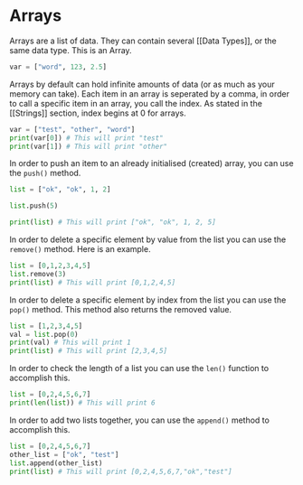# Arrays

Arrays are a list of data. They can contain several [[Data Types]], or the same data type. This is an Array.

```python
var = ["word", 123, 2.5]
```

Arrays by default can hold infinite amounts of data (or as much as your memory can take). Each item in an array is seperated by a comma, in order to call a specific item in an array, you call the index. As stated in the [[Strings]] section, index begins at 0 for arrays.

```python
var = ["test", "other", "word"]
print(var[0]) # This will print "test"
print(var[1]) # This will print "other"
```

In order to push an item to an already initialised (created) array, you can use the `push()` method.

```python
list = ["ok", "ok", 1, 2]

list.push(5)

print(list) # This will print ["ok", "ok", 1, 2, 5]
```

In order to delete a specific element by value from the list you can use the `remove()` method. Here is an example.

```python
list = [0,1,2,3,4,5]
list.remove(3)
print(list) # This will print [0,1,2,4,5]
```

In order to delete a specific element by index from the list you can use the `pop()` method. This method also returns the removed value.

```python
list = [1,2,3,4,5]
val = list.pop(0)
print(val) # This will print 1
print(list) # This will print [2,3,4,5]
```

In order to check the length of a list you can use the `len()` function to accomplish this.

```python
list = [0,2,4,5,6,7]
print(len(list)) # This will print 6
```

In order to add two lists together, you can use the `append()` method to accomplish this.

```python
list = [0,2,4,5,6,7]
other_list = ["ok", "test"]
list.append(other_list)
print(list) # This will print [0,2,4,5,6,7,"ok","test"]
```


